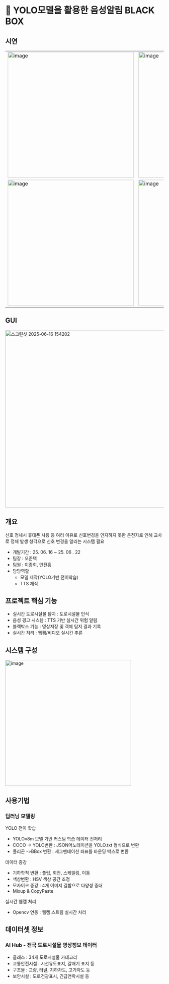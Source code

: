 # 🧃 YOLO모델을 활용한 음성알림 BLACK BOX

## 시연
| | |
|---|---|
| <img width="400" alt="image" src="https://github.com/user-attachments/assets/3a034e86-80fa-4720-b4c1-deb45dd42745" /> | <img width="400" alt="image" src="https://github.com/user-attachments/assets/8bd9fdc3-43ea-41ca-98db-e13dba98ba14" /> |
| <img width="400" alt="image" src="https://github.com/user-attachments/assets/a582185f-a4fb-46e3-8fdd-6d063d972737" /> | <img width="400" alt="image" src="https://github.com/user-attachments/assets/1dfe51de-312a-4d5d-aa94-59d8af46ff2b" /> |


## GUI
<img width="801" height="563" alt="스크린샷 2025-06-16 154202" src="https://github.com/user-attachments/assets/70c09654-ee46-4e56-835f-da009959dc6a" />

## 개요
신호 정체시 휴대폰 사용 등 여러 이유로 신호변경을 인지하지 못한 운전자로 인해 교차로 정체 발생
청각으로 신호 변경을 알리는 시스템 필요

- 개발기간 : 25. 06. 16 ~ 25. 06 . 22
- 팀장 : 오준택
- 팀원 : 이종희, 안진홍
- 담당역할
  - 모델 제작(YOLO기반 전이학습)
  - TTS 제작

## 프로젝트 핵심 기능
- 실시간 도로시설물 탐지 : 도로시설물 인식
- 음성 경고 시스템 : TTS 기반 실시간 위험 알림
- 블랙박스 기능 : 영상저장 및 객체 탐지 결과 기록
- 실시간 처리 : 웹캠/비디오 실시간 추론

## 시스템 구성
<img width="400" alt="image" src="https://github.com/user-attachments/assets/f90d5dfd-f387-4035-a570-b426adf77d9a" />


## 사용기법
### 딥러닝 모델링
YOLO 전이 학습
- YOLOv8m 모델 기반 커스텀 학습
데이터 전처리
- COCO -> YOLO변환 : JSON어노테이션을 YOLO.txt 형식으로 변환
- 폴리곤 ->BBox 변환 : 세그멘테이션 좌표를 바운딩 박스로 변환

데이터 증강
- 기하학적 변환 : 플립, 회전, 스케일링, 이동
- 색상변환 : HSV 색상 공간 조정
- 모자이크 증강 : 4개 이미지 결합으로 다양성 증대
- Mixup & CopyPaste 

실시간 웹캠 처리
- Opencv 연동 : 웹캠 스트림 실시간 처리

## 데이터셋 정보
### AI Hub - 전국 도로시설물 영상정보 데이터
- 클래스 : 34개 도로시설물 카테고리
- 교통안전시설 : 시선유도표지, 갈매기 표지 등
- 구조물 : 교량, 터널, 지하차도, 고가차도 등
- 보안시설 : 도로전광표시, 긴급연락시설 등


